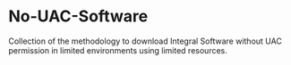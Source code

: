 # No-UAC-Software
Collection of the methodology to download Integral Software without UAC permission in limited environments using limited resources.
